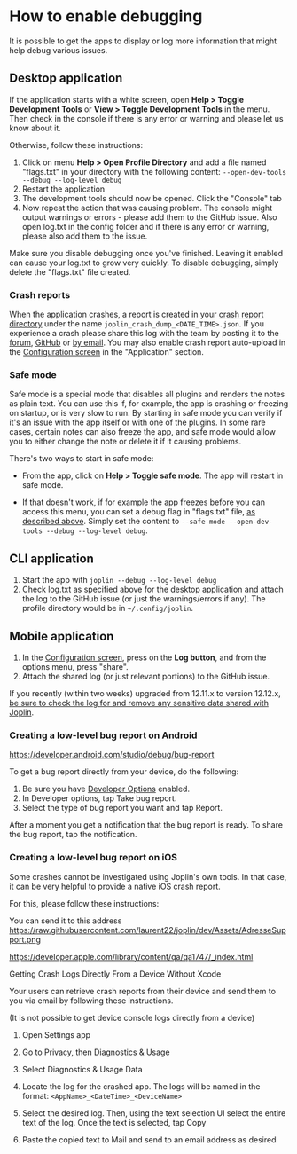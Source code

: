 # How to enable debugging

It is possible to get the apps to display or log more information that might help debug various issues.

## Desktop application

If the application starts with a white screen, open **Help &gt; Toggle Development Tools** or **View &gt; Toggle Development Tools** in the menu. Then check in the console if there is any error or warning and please let us know about it.

Otherwise, follow these instructions:

1. Click on menu **Help &gt; Open Profile Directory** and add a file named "flags.txt" in your directory with the following content: `--open-dev-tools --debug --log-level debug`
2. Restart the application
3. The development tools should now be opened. Click the "Console" tab
4. Now repeat the action that was causing problem. The console might output warnings or errors - please add them to the GitHub issue. Also open log.txt in the config folder and if there is any error or warning, please also add them to the issue.

Make sure you disable debugging once you've finished. Leaving it enabled can cause your log.txt to grow very quickly. To disable debugging, simply delete the "flags.txt" file created.

### Crash reports

When the application crashes, a report is created in your [crash report directory](https://github.com/laurent22/joplin/blob/dev/readme/apps/home_directory.md) under the name `joplin_crash_dump_<DATE_TIME>.json`. If you experience a crash please share this log with the team by posting it to the [forum](https://discourse.joplinapp.org/), [GitHub](https://github.com/laurent22/joplin/issues) or [by email](https://raw.githubusercontent.com/laurent22/joplin/dev/Assets/AdresseSupport.png). You may also enable crash report auto-upload in the [Configuration screen](https://github.com/laurent22/joplin/blob/dev/readme/apps/config_screen.md) in the "Application" section.

### Safe mode

Safe mode is a special mode that disables all plugins and renders the notes as plain text. You can use this if, for example, the app is crashing or freezing on startup, or is very slow to run. By starting in safe mode you can verify if it's an issue with the app itself or with one of the plugins. In some rare cases, certain notes can also freeze the app, and safe mode would allow you to either change the note or delete it if it causing problems.

There's two ways to start in safe mode:

- From the app, click on **Help &gt; Toggle safe mode**. The app will restart in safe mode.

- If that doesn't work, if for example the app freezes before you can access this menu, you can set a debug flag in "flags.txt" file, [as described above](#desktop-application). Simply set the content to `--safe-mode --open-dev-tools --debug --log-level debug`.

## CLI application

1. Start the app with `joplin --debug --log-level debug`
2. Check log.txt as specified above for the desktop application and attach the log to the GitHub issue (or just the warnings/errors if any). The profile directory would be in `~/.config/joplin`.

## Mobile application

1. In the [Configuration screen](https://github.com/laurent22/joplin/blob/dev/readme/apps/config_screen.md), press on the **Log button**, and from the options menu, press "share".
2. Attach the shared log (or just relevant portions) to the GitHub issue.

If you recently (within two weeks) upgraded from 12.11.x to version 12.12.x, [be sure to check the log for and remove any sensitive data shared with Joplin](https://github.com/laurent22/joplin/issues/8211).

### Creating a low-level bug report on Android

https://developer.android.com/studio/debug/bug-report

To get a bug report directly from your device, do the following:

1. Be sure you have [Developer Options](https://developer.android.com/studio/debug/dev-options) enabled.
2. In Developer options, tap Take bug report.
3. Select the type of bug report you want and tap Report.

After a moment you get a notification that the bug report is ready. To share the bug report, tap the notification.

### Creating a low-level bug report on iOS

Some crashes cannot be investigated using Joplin's own tools. In that case, it can be very helpful to provide a native iOS crash report.

For this, please follow these instructions:

You can send it to this address https://raw.githubusercontent.com/laurent22/joplin/dev/Assets/AdresseSupport.png

https://developer.apple.com/library/content/qa/qa1747/_index.html

Getting Crash Logs Directly From a Device Without Xcode

Your users can retrieve crash reports from their device and send them to you via email by following these instructions.

(It is not possible to get device console logs directly from a device)

1) Open Settings app

2) Go to Privacy, then Diagnostics & Usage

3) Select Diagnostics & Usage Data

4) Locate the log for the crashed app. The logs will be named in the format: `<AppName>_<DateTime>_<DeviceName>`

5) Select the desired log. Then, using the text selection UI select the entire text of the log. Once the text is selected, tap Copy

6) Paste the copied text to Mail and send to an email address as desired
